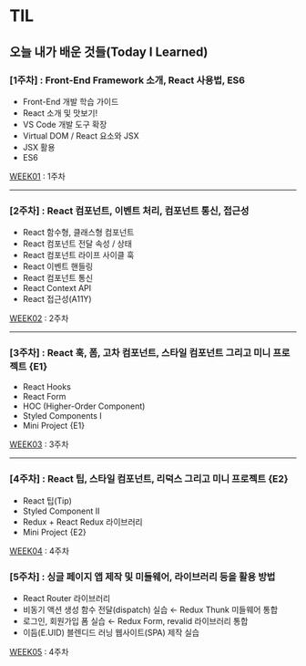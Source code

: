 # TIL
오늘 내가 배운 것들(Today I Learned)   
---------------------------------------
### [1주차] : Front-End Framework 소개, React 사용법, ES6
- Front-End 개발 학습 가이드
- React 소개 및 맛보기!
- VS Code 개발 도구 확장
- Virtual DOM / React 요소와 JSX
- JSX 활용
- ES6

[WEEK01](https://github.com/dreamfulbud/TIL/blob/master/WEEK01.md) : 1주차

---------------------------------------
### [2주차] : React 컴포넌트, 이벤트 처리, 컴포넌트 통신, 접근성
- React 함수형, 클래스형 컴포넌트
- React 컴포넌트 전달 속성 / 상태
- React 컴포넌트 라이프 사이클 훅
- React 이벤트 핸들링
- React 컴포넌트 통신
- React Context API
- React 접근성(A11Y)

[WEEK02](https://github.com/dreamfulbud/TIL/blob/master/WEEK02.md) : 2주차

---------------------------------------

### [3주차] : React 훅, 폼, 고차 컴포넌트, 스타일 컴포넌트 그리고 미니 프로젝트 {E1}
- React Hooks
- React Form
- HOC (Higher-Order Component)
- Styled Components I
- Mini Project {E1}

[WEEK03](https://github.com/dreamfulbud/TIL/blob/master/WEEK03.md) : 3주차

---------------------------------------

### [4주차] : React 팁, 스타일 컴포넌트, 리덕스 그리고 미니 프로젝트 {E2}
- React 팁(Tip)
- Styled Component II
- Redux + React Redux 라이브러리
- Mini Project {E2}

[WEEK04](https://github.com/dreamfulbud/TIL/blob/master/WEEK04.md) : 4주차

### [5주차] : 싱글 페이지 앱 제작 및 미들웨어, 라이브러리 등을 활용 방법
- React Router 라이브러리
- 비동기 액션 생성 함수 전달(dispatch) 실습 ← Redux Thunk 미들웨어 통합
- 로그인, 회원가입 폼 실습 ← Redux Form, revalid 라이브러리 통합
- 이듬(E.UID) 블렌디드 러닝 웹사이트(SPA) 제작 실습

[WEEK05](https://github.com/dreamfulbud/TIL/blob/master/WEEK05.md) : 4주차

